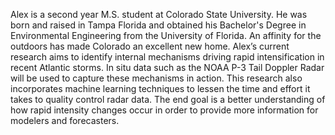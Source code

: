 Alex is a second year M.S. student at Colorado State University. He was born and raised in Tampa Florida and obtained his Bachelor's Degree in Environmental Engineering from the University of Florida. An affinity for the outdoors has made Colorado an excellent new home. Alex’s current research aims to identify internal mechanisms driving rapid intensification in recent Atlantic storms. In situ data such as the NOAA P-3 Tail Doppler Radar will be used to capture these mechanisms in action. This research also incorporates machine learning techniques to lessen the time and effort it takes to quality control radar data. The end goal is a better understanding of how rapid intensity changes occur in order to provide more information for modelers and forecasters.
